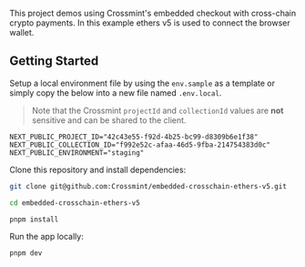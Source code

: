 This project demos using Crossmint's embedded checkout with cross-chain crypto payments. In this example ethers v5 is used to connect the browser wallet.

## Getting Started

Setup a local environment file by using the `env.sample` as a template or simply copy the below into a new file named `.env.local`.

> Note that the Crossmint `projectId` and `collectionId` values are **not** sensitive and can be shared to the client.

```
NEXT_PUBLIC_PROJECT_ID="42c43e55-f92d-4b25-bc99-d8309b6e1f38"
NEXT_PUBLIC_COLLECTION_ID="f992e52c-afaa-46d5-9fba-214754383d0c"
NEXT_PUBLIC_ENVIRONMENT="staging"
```

Clone this repository and install dependencies:

```bash
git clone git@github.com:Crossmint/embedded-crosschain-ethers-v5.git

cd embedded-crosschain-ethers-v5

pnpm install
```

Run the app locally:

```bash
pnpm dev
```
